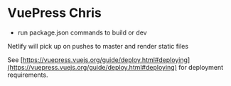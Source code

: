 # VuePress Chris

- run package.json commands to build or dev

Netlify will pick up on pushes to master and render static files

See [https://vuepress.vuejs.org/guide/deploy.html#deploying](https://vuepress.vuejs.org/guide/deploy.html#deploying) for deployment requirements.